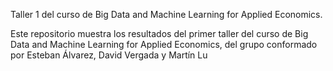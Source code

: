 Taller 1 del curso de Big Data and Machine Learning for Applied Economics.

Este repositorio muestra los resultados del primer taller del curso de Big Data and Machine Learning for Applied Economics, del grupo conformado por Esteban Álvarez, David Vergada y Martín Lu
